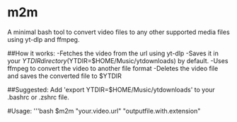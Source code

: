 # m2m
A minimal bash tool to convert video files to any other supported media files using yt-dlp and ffmpeg.

##How it works:
-Fetches the video from the url using yt-dlp
-Saves it in your $YTDIR directory ($YTDIR=$HOME/Music/ytdownloads) by default.
-Uses ffmpeg to convert the video to another file format
-Deletes the video file and saves the converted file to $YTDIR

##Suggested:
Add 'export YTDIR=$HOME/Music/ytdownloads' to your .bashrc or .zshrc file.

#Usage:
'''bash
$m2m "your.video.url" "outputfile.with.extension"
